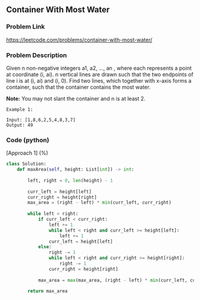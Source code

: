 ## Container With Most Water

### Problem Link

https://leetcode.com/problems/container-with-most-water/

### Problem Description 

Given n non-negative integers a1, a2, ..., an , where each represents a point at coordinate (i, ai). n vertical lines are drawn such that the two endpoints of line i is at (i, ai) and (i, 0). Find two lines, which together with x-axis forms a container, such that the container contains the most water.

**Note:** You may not slant the container and n is at least 2.

```
Example 1:

Input: [1,8,6,2,5,4,8,3,7]
Output: 49

```

### Code (python)

[Approach 1] (%)

```python
class Solution:
    def maxArea(self, height: List[int]) -> int:
        
        left, right = 0, len(height) - 1
        
        curr_left = height[left]
        curr_right = height[right]
        max_area = (right - left) * min(curr_left, curr_right)
        
        while left < right:
            if curr_left < curr_right:
                left += 1
                while left < right and curr_left >= height[left]:
                    left += 1
                curr_left = height[left]
            else:
                right -= 1
                while left < right and curr_right >= height[right]:
                    right -= 1
                curr_right = height[right]
                
            max_area = max(max_area, (right - left) * min(curr_left, curr_right))

        return max_area
```